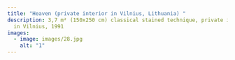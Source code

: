 ```yaml
---
title: "Heaven (private interior in Vilnius, Lithuania) "
description: 3,7 m² (150x250 cm) classical stained technique, private interior
  in Vilnius, 1991
images:
  - image: images/28.jpg
    alt: "1"
---
```

